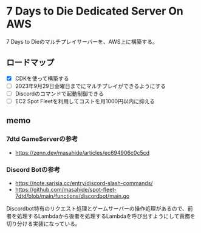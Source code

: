 # 7 Days to Die Dedicated Server On AWS

7 Days to Dieのマルチプレイサーバーを、AWS上に構築する。

## ロードマップ

- [x] CDKを使って構築する
- [ ] 2023年9月29日金曜日までにマルチプレイができるようにする
- [ ] Discordのコマンドで起動制御できる
- [ ] EC2 Spot Fleetを利用してコストを月1000円以内に抑える

## memo

### 7dtd GameServerの参考
- https://zenn.dev/masahide/articles/ec694906c0c5cd

### Discord Botの参考
- https://note.sarisia.cc/entry/discord-slash-commands/
- https://github.com/masahide/spot-fleet-7dtd/blob/main/functions/discordbot/main.go

Discordbot特有のリクエスト処理とゲームサーバーの操作処理があるので、前者を処理するLambdaから後者を処理するLambdaを呼び出すようにして責務を切り分ける実装になっている。